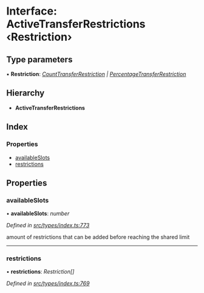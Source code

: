 # Interface: ActiveTransferRestrictions ‹**Restriction**›

## Type parameters

▪ **Restriction**: *[CountTransferRestriction](counttransferrestriction.md) | [PercentageTransferRestriction](percentagetransferrestriction.md)*

## Hierarchy

* **ActiveTransferRestrictions**

## Index

### Properties

* [availableSlots](activetransferrestrictions.md#availableslots)
* [restrictions](activetransferrestrictions.md#restrictions)

## Properties

###  availableSlots

• **availableSlots**: *number*

*Defined in [src/types/index.ts:773](https://github.com/PolymathNetwork/polymesh-sdk/blob/c77f6a3e/src/types/index.ts#L773)*

amount of restrictions that can be added before reaching the shared limit

___

###  restrictions

• **restrictions**: *Restriction[]*

*Defined in [src/types/index.ts:769](https://github.com/PolymathNetwork/polymesh-sdk/blob/c77f6a3e/src/types/index.ts#L769)*
